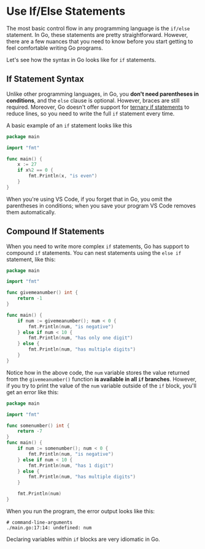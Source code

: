# Use If/Else Statements

The most basic control flow in any programming language is the `if/else` statement. In Go, these statements are pretty straightforward. However, there are a few nuances that you need to know before you start getting to feel comfortable writing Go programs.

Let's see how the syntax in Go looks like for `if` statements.

## If Statement Syntax

Unlike other programming languages, in Go, you **don't need parentheses in conditions**, and the `else` clause is optional. However, braces are still required. Moreover, Go doesn't offer support for [ternary if statements](http://en.wikipedia.org/wiki/%3F:) to reduce lines, so you need to write the full `if` statement every time.

A basic example of an `if` statement looks like this

```go
package main

import "fmt"

func main() {
    x := 27
    if x%2 == 0 {
        fmt.Println(x, "is even")
    }
}
```

When you're using VS Code, if you forget that in Go, you omit the parentheses in conditions; when you save your program VS Code removes them automatically.

## Compound If Statements

When you need to write more complex `if` statements, Go has support to compound `if` statements. You can nest statements using the `else if` statement, like this:

```go
package main

import "fmt"

func givemeanumber() int {
    return -1
}

func main() {
    if num := givemeanumber(); num < 0 {
        fmt.Println(num, "is negative")
    } else if num < 10 {
        fmt.Println(num, "has only one digit")
    } else {
        fmt.Println(num, "has multiple digits")
    }
}
```

Notice how in the above code, the `num` variable stores the value returned from the `givemeanumber()` function **is available in all `if` branches**. However, if you try to print the value of the `num` variable outside of the `if` block, you'll get an error like this:

```go
package main

import "fmt"

func somenumber() int {
    return -7
}
func main() {
    if num := somenumber(); num < 0 {
        fmt.Println(num, "is negative")
    } else if num < 10 {
        fmt.Println(num, "has 1 digit")
    } else {
        fmt.Println(num, "has multiple digits")
    }

    fmt.Println(num)
}
```

When you run the program, the error output looks like this:

```output
# command-line-arguments
./main.go:17:14: undefined: num
```

Declaring variables within `if` blocks are very idiomatic in Go.
